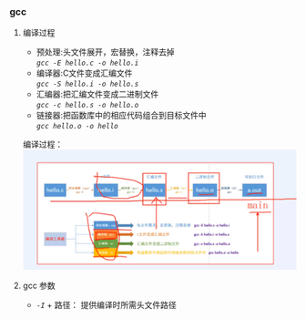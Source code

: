 ### gcc 

1. 编译过程
    +  预处理:头文件展开，宏替换，注释去掉  
        *`gcc -E hello.c -o hello.i`*
    +  编译器:C文件变成汇编文件  
        *`gcc -S hello.i -o hello.s`*
    + 汇编器:把汇编文件变成二进制文件  
        *`gcc -c hello.s -o hello.o`*
    + 链接器:把函数库中的相应代码组合到目标文件中  
        *`gcc hello.o -o hello`*  

    编译过程：![编译过程](./Image/complie.png)

2. gcc 参数

    + *`-I`* + 路径： 提供编译时所需头文件路径
